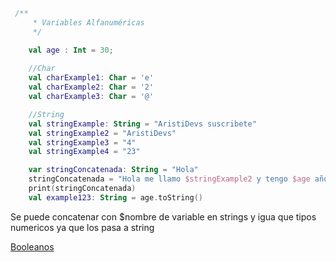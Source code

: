 
````Kotlin
 /**
     * Variables Alfanuméricas
     */

	val age : Int = 30;
	
    //Char
    val charExample1: Char = 'e'
    val charExample2: Char = '2'
    val charExample3: Char = '@'

    //String
    val stringExample: String = "AristiDevs suscribete"
    val stringExample2 = "AristiDevs"
    val stringExample3 = "4"
    val stringExample4 = "23"

    var stringConcatenada: String = "Hola"
    stringConcatenada = "Hola me llamo $stringExample2 y tengo $age años"
    print(stringConcatenada)
    val example123: String = age.toString()

````

Se puede concatenar con $nombre de variable en strings y igua que tipos numericos ya que los pasa a string

[Booleanos](Booleanos.md)
